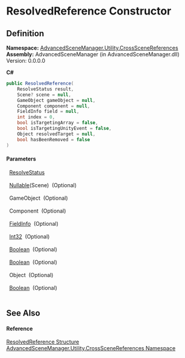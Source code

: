 # ResolvedReference Constructor




## Definition
**Namespace:** <a href="N_AdvancedSceneManager_Utility_CrossSceneReferences.md">AdvancedSceneManager.Utility.CrossSceneReferences</a>  
**Assembly:** AdvancedSceneManager (in AdvancedSceneManager.dll) Version: 0.0.0.0

**C#**
``` C#
public ResolvedReference(
	ResolveStatus result,
	Scene? scene = null,
	GameObject gameObject = null,
	Component component = null,
	FieldInfo field = null,
	int index = 0,
	bool isTargetingArray = false,
	bool isTargetingUnityEvent = false,
	Object resolvedTarget = null,
	bool hasBeenRemoved = false
)
```



#### Parameters
<dl><dt>  <a href="T_AdvancedSceneManager_Utility_CrossSceneReferences_ResolveStatus.md">ResolveStatus</a></dt><dd> </dd><dt>  <a href="https://learn.microsoft.com/dotnet/api/system.nullable-1" target="_blank" rel="noopener noreferrer">Nullable</a>(Scene)  (Optional)</dt><dd> </dd><dt>  GameObject  (Optional)</dt><dd> </dd><dt>  Component  (Optional)</dt><dd> </dd><dt>  <a href="https://learn.microsoft.com/dotnet/api/system.reflection.fieldinfo" target="_blank" rel="noopener noreferrer">FieldInfo</a>  (Optional)</dt><dd> </dd><dt>  <a href="https://learn.microsoft.com/dotnet/api/system.int32" target="_blank" rel="noopener noreferrer">Int32</a>  (Optional)</dt><dd> </dd><dt>  <a href="https://learn.microsoft.com/dotnet/api/system.boolean" target="_blank" rel="noopener noreferrer">Boolean</a>  (Optional)</dt><dd> </dd><dt>  <a href="https://learn.microsoft.com/dotnet/api/system.boolean" target="_blank" rel="noopener noreferrer">Boolean</a>  (Optional)</dt><dd> </dd><dt>  Object  (Optional)</dt><dd> </dd><dt>  <a href="https://learn.microsoft.com/dotnet/api/system.boolean" target="_blank" rel="noopener noreferrer">Boolean</a>  (Optional)</dt><dd> </dd></dl>

## See Also


#### Reference
<a href="T_AdvancedSceneManager_Utility_CrossSceneReferences_ResolvedReference.md">ResolvedReference Structure</a>  
<a href="N_AdvancedSceneManager_Utility_CrossSceneReferences.md">AdvancedSceneManager.Utility.CrossSceneReferences Namespace</a>  
